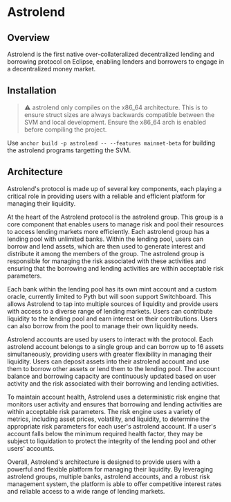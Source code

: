 # Astrolend

## Overview

Astrolend is the first native over-collateralized decentralized lending and borrowing protocol on Eclipse, enabling lenders and borrowers to engage in a decentralized money market.

## Installation

> :warning: astrolend only compiles on the x86_64 architecture. This is to
> ensure struct sizes are always backwards compatible between the SVM and local
> development. Ensure the x86_64 arch is enabled before compiling the project.

Use `anchor build -p astrolend -- --features mainnet-beta` for building the astrolend programs targetting the SVM.

## Architecture

Astrolend's protocol is made up of several key components, each playing a critical role in providing users with a reliable and efficient platform for managing their liquidity.

At the heart of the Astrolend protocol is the astrolend group. This group is a core component that enables users to manage risk and pool their resources to access lending markets more efficiently. Each astrolend group has a lending pool with unlimited banks. Within the lending pool, users can borrow and lend assets, which are then used to generate interest and distribute it among the members of the group. The astrolend group is responsible for managing the risk associated with these activities and ensuring that the borrowing and lending activities are within acceptable risk parameters.

Each bank within the lending pool has its own mint account and a custom oracle, currently limited to Pyth but will soon support Switchboard. This allows Astrolend to tap into multiple sources of liquidity and provide users with access to a diverse range of lending markets. Users can contribute liquidity to the lending pool and earn interest on their contributions. Users can also borrow from the pool to manage their own liquidity needs.

Astrolend accounts are used by users to interact with the protocol. Each astrolend account belongs to a single group and can borrow up to 16 assets simultaneously, providing users with greater flexibility in managing their liquidity. Users can deposit assets into their astrolend account and use them to borrow other assets or lend them to the lending pool. The account balance and borrowing capacity are continuously updated based on user activity and the risk associated with their borrowing and lending activities.

To maintain account health, Astrolend uses a deterministic risk engine that monitors user activity and ensures that borrowing and lending activities are within acceptable risk parameters. The risk engine uses a variety of metrics, including asset prices, volatility, and liquidity, to determine the appropriate risk parameters for each user's astrolend account. If a user's account falls below the minimum required health factor, they may be subject to liquidation to protect the integrity of the lending pool and other users' accounts.

Overall, Astrolend's architecture is designed to provide users with a powerful and flexible platform for managing their liquidity. By leveraging astrolend groups, multiple banks, astrolend accounts, and a robust risk management system, the platform is able to offer competitive interest rates and reliable access to a wide range of lending markets.
